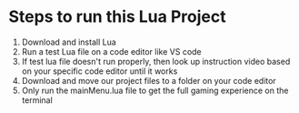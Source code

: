 # Steps to run this Lua Project
1. Download and install Lua
2. Run a test Lua file on a code editor like VS code
3. If test lua file doesn't run properly, then look up instruction video based on your specific code editor until it works
4. Download and move our project files to a folder on your code editor
5. Only run the mainMenu.lua file to get the full gaming experience on the terminal
